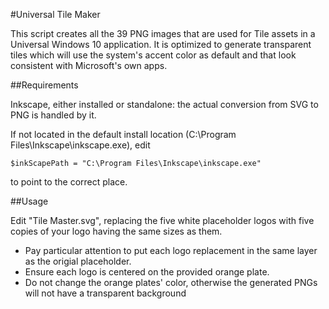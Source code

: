 #Universal Tile Maker

This script creates all the 39 PNG images that are used for Tile assets in a Universal Windows 10 application.
It is optimized to generate transparent tiles which will use the system's accent color as default and that look consistent with Microsoft's own apps.

##Requirements

Inkscape, either installed or standalone: the actual conversion from SVG to PNG is handled by it.

If not located in the default install location (C:\Program Files\Inkscape\inkscape.exe), edit
```
$inkScapePath = "C:\Program Files\Inkscape\inkscape.exe"
```
to point to the correct place.

##Usage

Edit "Tile Master.svg", replacing the five white placeholder logos with five copies of your logo having the same sizes as them.
- Pay particular attention to put each logo replacement in the same layer as the origial placeholder.
- Ensure each logo is centered on the provided orange plate.
- Do not change the orange plates' color, otherwise the generated PNGs will not have a transparent background
